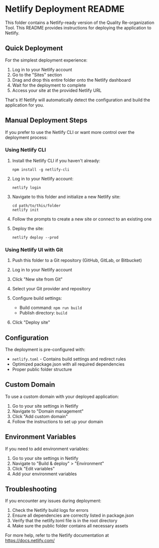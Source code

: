 # Netlify Deployment README

This folder contains a Netlify-ready version of the Quality Re-organization Tool. This README provides instructions for deploying the application to Netlify.

## Quick Deployment

For the simplest deployment experience:

1. Log in to your Netlify account
2. Go to the "Sites" section
3. Drag and drop this entire folder onto the Netlify dashboard
4. Wait for the deployment to complete
5. Access your site at the provided Netlify URL

That's it! Netlify will automatically detect the configuration and build the application for you.

## Manual Deployment Steps

If you prefer to use the Netlify CLI or want more control over the deployment process:

### Using Netlify CLI

1. Install the Netlify CLI if you haven't already:
   ```
   npm install -g netlify-cli
   ```

2. Log in to your Netlify account:
   ```
   netlify login
   ```

3. Navigate to this folder and initialize a new Netlify site:
   ```
   cd path/to/this/folder
   netlify init
   ```

4. Follow the prompts to create a new site or connect to an existing one

5. Deploy the site:
   ```
   netlify deploy --prod
   ```

### Using Netlify UI with Git

1. Push this folder to a Git repository (GitHub, GitLab, or Bitbucket)

2. Log in to your Netlify account

3. Click "New site from Git"

4. Select your Git provider and repository

5. Configure build settings:
   - Build command: `npm run build`
   - Publish directory: `build`

6. Click "Deploy site"

## Configuration

The deployment is pre-configured with:

- `netlify.toml` - Contains build settings and redirect rules
- Optimized package.json with all required dependencies
- Proper public folder structure

## Custom Domain

To use a custom domain with your deployed application:

1. Go to your site settings in Netlify
2. Navigate to "Domain management"
3. Click "Add custom domain"
4. Follow the instructions to set up your domain

## Environment Variables

If you need to add environment variables:

1. Go to your site settings in Netlify
2. Navigate to "Build & deploy" > "Environment"
3. Click "Edit variables"
4. Add your environment variables

## Troubleshooting

If you encounter any issues during deployment:

1. Check the Netlify build logs for errors
2. Ensure all dependencies are correctly listed in package.json
3. Verify that the netlify.toml file is in the root directory
4. Make sure the public folder contains all necessary assets

For more help, refer to the Netlify documentation at https://docs.netlify.com/
